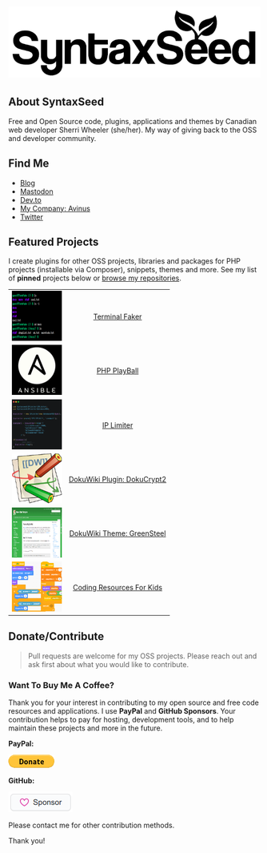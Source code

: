 # ![SyntaxSeed](assets/logo-syntaxseed.png "SyntaxSeed")

## About SyntaxSeed

Free and Open Source code, plugins, applications and themes by Canadian web developer Sherri Wheeler (she/her). My way of giving back to the OSS and developer community.

## Find Me

* [Blog](https://blog.syntaxseed.com)
* [Mastodon](https://phpc.social/@syntaxseed)
* [Dev.to](https://dev.to/syntaxseed)
* [My Company: Avinus](https://www.avinus.com/)
* [Twitter](https://twitter.com/SyntaxSeed)

## Featured Projects

I create plugins for other OSS projects, libraries and packages for PHP projects (installable via Composer), snippets, themes and more. See my list of **pinned** projects below or [browse my repositories](https://github.com/syntaxseed?tab=repositories).

|               |               |
| ------------- |:-------------:|
| [<img src="assets/projects/terminalfaker.png" style="width:100px;height:100px;" />](https://github.com/syntaxseed/terminalfaker) | [Terminal Faker](https://github.com/syntaxseed/terminalfaker) |
| [<img src="assets/projects/playball.png" style="width:100px;height:100px;" />](https://github.com/syntaxseed/playball) | [PHP PlayBall](https://github.com/syntaxseed/playball) |
| [<img src="assets/projects/iplimiter.png" style="width:100px;height:100px;" />](https://github.com/syntaxseed/iplimiter) | [IP Limiter](https://github.com/syntaxseed/iplimiter) |
| [<img src="assets/projects/dokuwikidokucrypt2.png" style="width:100px;height:100px;" />](https://github.com/syntaxseed/dokucrypt2) | [DokuWiki Plugin: DokuCrypt2](https://github.com/syntaxseed/dokucrypt2) |
| [<img src="assets/projects/dokuwikithemegreensteel.png" style="width:100px;height:100px;" />](https://github.com/syntaxseed/greensteel-template) | [DokuWiki Theme: GreenSteel](https://github.com/syntaxseed/greensteel-template) |
| [<img src="assets/projects/codingforkids.png" style="width:100px;height:100px;" />](https://github.com/syntaxseed/codingforkids) | [Coding Resources For Kids](https://github.com/syntaxseed/codingforkids) |


## Donate/Contribute

> Pull requests are welcome for my OSS projects. Please reach out and ask first about what you would like to contribute.

### Want To Buy Me A Coffee?

Thank you for your interest in contributing to my open source and free code resources and applications. I use **PayPal** and **GitHub Sponsors**. Your contribution helps to pay for hosting, development tools, and to help maintain these projects and more in the future.

**PayPal:**

[<img src="assets/paypal.gif" border="0" />](https://www.paypal.com/donate?hosted_button_id=EW8TN9D5XXC66)


**GitHub:**

[<img src="assets/sponsor-button.png" border="0" />](https://github.com/sponsors/syntaxseed)


Please contact me for other contribution methods.

Thank you!
